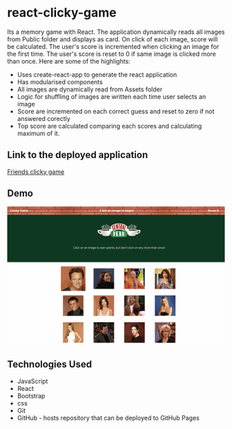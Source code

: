 # react-clicky-game
Its a memory game with React. The application dynamically reads all images from Public folder and displays as card. On click of each image, score will be calculated. The user's score is incremented when clicking an image for the first time. The user's score is reset to 0 if same image is clicked more than once.
Here are some of the highlights:
- Uses create-react-app to generate the react application
- Has modularised components
- All images are dynamically read from Assets folder
- Logic for shuffling of images are written each time user selects an image
- Score are incremented on each correct guess and reset to zero if not answered corectly
- Top score are calculated comparing each scores and calculating maximum of it.
## Link to the deployed application
[Friends clicky game](https://liza-p.github.io/react-clicky-game/)

## Demo
![](./public/img/friends.gif)
## Technologies Used
- JavaScript 
- React
- Bootstrap
- css
- Git 
- GitHub - hosts repository that can be deployed to GitHub Pages
